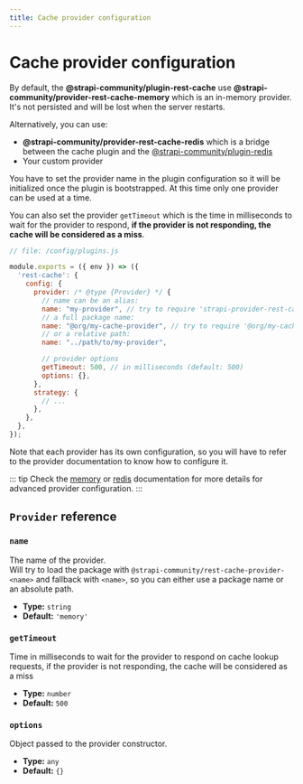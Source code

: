 ```yaml
---
title: Cache provider configuration
---
```


# Cache provider configuration

By default, the **@strapi-community/plugin-rest-cache** use **@strapi-community/provider-rest-cache-memory** which is an in-memory provider. It's not persisted and will be lost when the server restarts.

Alternatively, you can use:

- **@strapi-community/provider-rest-cache-redis** which is a bridge between the cache plugin and the [@strapi-community/plugin-redis](https://github.com/strapi-community/plugin-redis)
- Your custom provider

You have to set the provider name in the plugin configuration so it will be initialized once the plugin is bootstrapped. At this time only one provider can be used at a time.

You can also set the provider `getTimeout` which is the time in milliseconds to wait for the provider to respond, **if the provider is not responding, the cache will be considered as a miss**.

```js {6-17}
// file: /config/plugins.js

module.exports = ({ env }) => ({
  'rest-cache': {
    config: {
      provider: /* @type {Provider} */ {
        // name can be an alias:
        name: "my-provider", // try to require 'strapi-provider-rest-cache-my-provider'
        // a full package name:
        name: "@org/my-cache-provider", // try to require '@org/my-cache-provider'
        // or a relative path:
        name: "../path/to/my-provider",

        // provider options
        getTimeout: 500, // in milliseconds (default: 500)
        options: {},
      },
      strategy: {
        // ...
      },
    },
  },
});
```

Note that each provider has its own configuration, so you will have to refer to the provider documentation to know how to configure it.

::: tip
Check the [memory](./memory.md) or [redis](./redis.md) documentation for more details for advanced provider configuration.
:::

## `Provider` reference

### `name`

The name of the provider.  
Will try to load the package with `@strapi-community/rest-cache-provider-<name>` and fallback with `<name>`, so you can either use a package name or an absolute path.

- **Type:** `string`
- **Default:** `'memory'`

### `getTimeout`

Time in milliseconds to wait for the provider to respond on cache lookup requests, if the provider is not responding, the cache will be considered as a miss

- **Type:** `number`
- **Default:** `500`

### `options`

Object passed to the provider constructor.

- **Type:** `any`
- **Default:** `{}`
